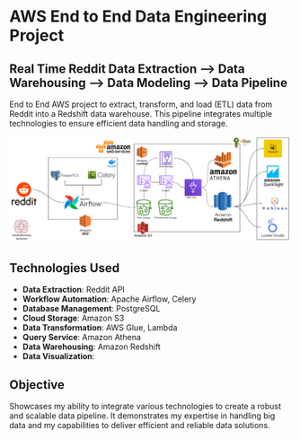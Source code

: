 # AWS End to End Data Engineering Project

## Real Time Reddit Data Extraction --> Data Warehousing --> Data Modeling --> Data Pipeline

End to End AWS project to extract, transform, and load (ETL) data from Reddit into a Redshift data warehouse. This pipeline integrates multiple technologies to ensure efficient data handling and storage.

<img src="01._AWS_DataEngineeringProject\images\RedditDataEngineering-.png">

## Technologies Used

- **Data Extraction**: Reddit API
- **Workflow Automation**: Apache Airflow, Celery
- **Database Management**: PostgreSQL
- **Cloud Storage**: Amazon S3
- **Data Transformation**: AWS Glue, Lambda
- **Query Service**: Amazon Athena
- **Data Warehousing**: Amazon Redshift
- **Data Visualization**:

<!-- ## Data Pipeline

- **Automated Data Processing Workflow**: Utilizing Apache Airflow and Celery for data processing.
- **Data Storage**: PostgreSQL and Amazon S3 for data storage.
- **Data Transformation**: Integrates AWS Glue, Lambda and Amazon Athena for effective data transformation and querying.
- **Scalable Data Warehousing**: Utilizes Amazon Redshift for a high-performance data warehousing solution. -->

## Objective

Showcases my ability to integrate various technologies to create a robust and scalable data pipeline. It demonstrates my expertise in handling big data and my capabilities to deliver efficient and reliable data solutions.

<!--

Take screensshots of Docker/Airflow, AWS EC2/S3, SQL/Celery, Glue/Lambda, Athena/Redshift, Visuals



### DOCKER

docker ps
docker-compose ps

docker compose up -d --build
docker compose up -d

docker exec -it

docker stop $(docker ps -a -q)


REMOVE all containers
docker stop $(docker ps -a -q)
docker rm $(docker ps -a -q)
docker system prune
docker system prune -a --volumes



### FRESH Start steps
-- Set up VENV - Conda
conda create --name redditDE python=3.9
conda activate redditDE // netflixDE

-- Run reqs.txt to install all required packages
pip install -r requirements.txt

pull in config.conf settings , data, logs, plugins, tests
run docker build

-- Install AWS CLi

Run the following command inside your AWS EC2 instance to generate your AWS Session token. --duration-seconds can be any number
# aws sts get-session-token --duration-seconds 3600

### FUTURE PROJECT NOTES:
Build 3 different End to End projects (AWS, Azure, GCP)

AWS:
Reddit Real time - (Docker, PSQL, Airflow), (EC2, S3, Lambda, Glue, Athena, Redshift)
https://www.youtube.com/watch?v=LSlt6iVI_9Y

Zillow End to End (AWS, Quicksight)
https://www.youtube.com/watch?v=j_skupZ3zw0&t=3s


Azure:
Power BI
https://www.youtube.com/watch?v=iQ41WqhHglk


GCP:
Uber Data Analytics
https://www.youtube.com/watch?v=WpQECq5Hx9g


Snowflake:
https://www.youtube.com/watch?v=qDmqE89DSQQ





FCC (Docker, PSQL, Build Pipeline from scratch, dbt, CRON, Airflow, Airbyte):
https://www.youtube.com/watch?v=PHsC_t0j1dU


-->
